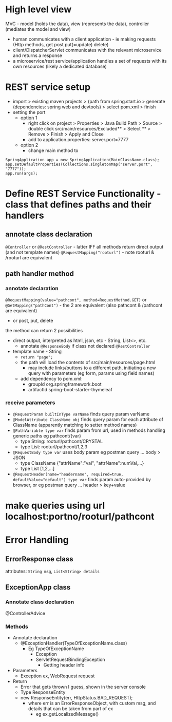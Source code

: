 # High level view
MVC - model (holds the data), view (represents the data), controller (mediates the model and view)
* human communicates with a client application - ie making requests (Http methods, get post put(=update) delete)
* client/DispatcherServlet communicates with the relevant microservice and returns a response
* a microservice/rest service/application handles a set of requests with its own resources (likely a dedicated database)
# REST service setup
* import > existing maven projects > (path from spring.start.io > generate (dependencies: spring web and devtools) > select pom.xml > finish
* setting the port
  * option 1
    * right click on project > Properties > Java Build Path > Source > double click src/main/resources/Excluded** > Select ** > Remove > Finish > Apply and Close
    * add to application.properties: server.port=7777
  * option 2
    * change main method to
```
SpringApplication app = new SpringApplication(MainClassName.class);
app.setDefaultProperties(Collections.singletonMap("server.port", "7777"));
app.run(args);
```
# Define REST Service Functionality - class that defines paths and their handlers
## annotate class declaration
`@Controller` or `@RestController` - latter IFF all methods return direct output (and not template names)
`@RequestMapping("rooturl")` - note rooturl & /rooturl are equivalent
## path handler method
### annotate declaration
`@RequestMapping(value="pathcont", method=RequestMethod.GET)` or `@GetMapping("pathCont")` - the 2 are equivalent (also pathcont & /pathcont are equivalent)
* or post, put, delete

the method can return 2 possibilities
* direct output, interpreted as html, json, etc - String, List<>, etc.
  * annotate `@ResponseBody` if class not declared `@RestController`
* template name - String
  * `return "page";`
  * the path will load the contents of src/main/resources/page.html
    * may include links/buttons to a different path, initiating a new query with parameters (eg form, params using field names)
  * add dependency to pom.xml:
    * groupId org.springframework.boot
    * artifactId spring-boot-starter-thymeleaf
### receive parameters
* `@RequestParam builtInType varName` finds query param varName
* `@ModelAttribute ClassName obj` finds query param for each attribute of ClassName (apparently matching to setter method names)
* `@PathVariable type var` finds param from url, used in methods handling generic paths eg pathcont/{var}
  * type String: rooturl/pathcont/CRYSTAL
  * type List: rooturl/pathcont/1,2,3
* `@RequestBody type var` uses body param eg postman query ... body > JSON
  * type ClassName {"attrName":"val", "attrName":numVal,...}
  * type List [1,2,...]
* `@RequestHeader(name="headername", required=true, defaultValue="default") type var` finds param auto-provided by browser, or eg postman query ... header > key+value
# make queries using url localhost:portno/rooturl/pathcont
# Error Handling
## ErrorResponse class
attributes: `String msg`, `List<String> details`
## ExceptionApp class
### Annotate class declaration
@ControllerAdvice
### Methods
* Annotate declaration
  * @ExceptionHandler(TypeOfExceptionName.class)
    * Eg TypeOfExceptionName
      * Exception
      * ServletRequestBindingException
        * Getting header info
* Parameters
  * Exception ex, WebRequest request
* Return
  * Error that gets thrown I guess, shown in the server console
  * Type ResponseEntity<Object>
  * new ResponseEntity(err, HttpStatus.BAD_REQUEST);
    * where err is an ErrorResponseObject, with custom msg, and details that can be taken from part of ex
      * eg ex.getLocalizedMessage()

